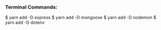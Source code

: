 ### Terminal Commands:
$ yarn add -D express
$ yarn add -D mongoose
$ yarn add -D nodemon 
$ yarn add -D dotenv
